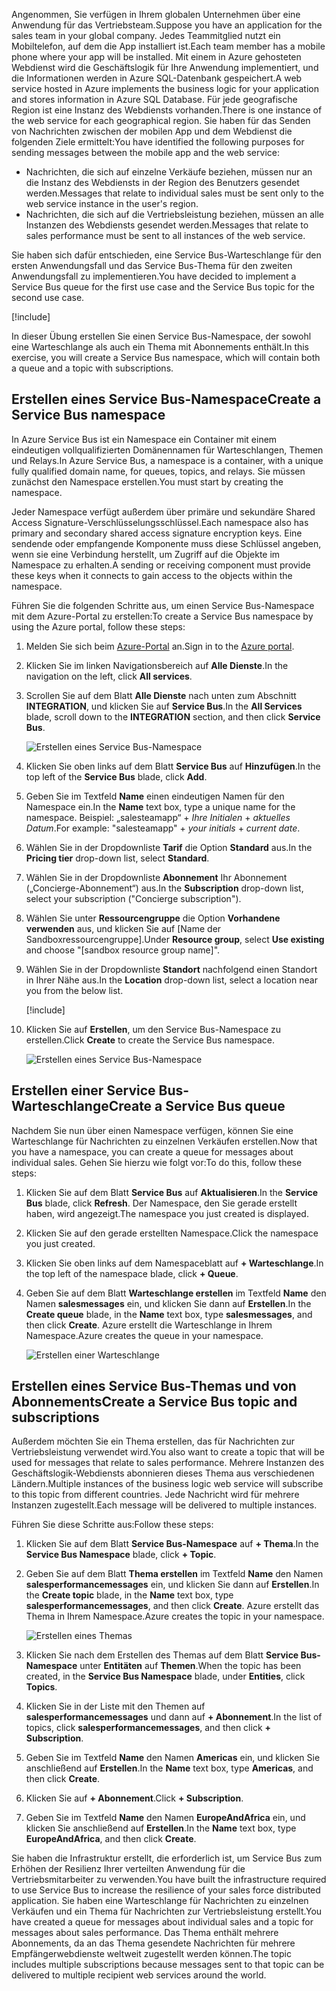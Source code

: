 <span data-ttu-id="f2931-101">Angenommen, Sie verfügen in Ihrem globalen Unternehmen über eine Anwendung für das Vertriebsteam.</span><span class="sxs-lookup"><span data-stu-id="f2931-101">Suppose you have an application for the sales team in your global company.</span></span> <span data-ttu-id="f2931-102">Jedes Teammitglied nutzt ein Mobiltelefon, auf dem die App installiert ist.</span><span class="sxs-lookup"><span data-stu-id="f2931-102">Each team member has a mobile phone where your app will be installed.</span></span> <span data-ttu-id="f2931-103">Mit einem in Azure gehosteten Webdienst wird die Geschäftslogik für Ihre Anwendung implementiert, und die Informationen werden in Azure SQL-Datenbank gespeichert.</span><span class="sxs-lookup"><span data-stu-id="f2931-103">A web service hosted in Azure implements the business logic for your application and stores information in Azure SQL Database.</span></span> <span data-ttu-id="f2931-104">Für jede geografische Region ist eine Instanz des Webdiensts vorhanden.</span><span class="sxs-lookup"><span data-stu-id="f2931-104">There is one instance of the web service for each geographical region.</span></span> <span data-ttu-id="f2931-105">Sie haben für das Senden von Nachrichten zwischen der mobilen App und dem Webdienst die folgenden Ziele ermittelt:</span><span class="sxs-lookup"><span data-stu-id="f2931-105">You have identified the following purposes for sending messages between the mobile app and the web service:</span></span>

- <span data-ttu-id="f2931-106">Nachrichten, die sich auf einzelne Verkäufe beziehen, müssen nur an die Instanz des Webdiensts in der Region des Benutzers gesendet werden.</span><span class="sxs-lookup"><span data-stu-id="f2931-106">Messages that relate to individual sales must be sent only to the web service instance in the user's region.</span></span>
- <span data-ttu-id="f2931-107">Nachrichten, die sich auf die Vertriebsleistung beziehen, müssen an alle Instanzen des Webdiensts gesendet werden.</span><span class="sxs-lookup"><span data-stu-id="f2931-107">Messages that relate to sales performance must be sent to all instances of the web service.</span></span>

<span data-ttu-id="f2931-108">Sie haben sich dafür entschieden, eine Service Bus-Warteschlange für den ersten Anwendungsfall und das Service Bus-Thema für den zweiten Anwendungsfall zu implementieren.</span><span class="sxs-lookup"><span data-stu-id="f2931-108">You have decided to implement a Service Bus queue for the first use case and the Service Bus topic for the second use case.</span></span>

[!include[](../../../includes/azure-sandbox-activate.md)]

<span data-ttu-id="f2931-109">In dieser Übung erstellen Sie einen Service Bus-Namespace, der sowohl eine Warteschlange als auch ein Thema mit Abonnements enthält.</span><span class="sxs-lookup"><span data-stu-id="f2931-109">In this exercise, you will create a Service Bus namespace, which will contain both a queue and a topic with subscriptions.</span></span>

## <a name="create-a-service-bus-namespace"></a><span data-ttu-id="f2931-110">Erstellen eines Service Bus-Namespace</span><span class="sxs-lookup"><span data-stu-id="f2931-110">Create a Service Bus namespace</span></span>

<span data-ttu-id="f2931-111">In Azure Service Bus ist ein Namespace ein Container mit einem eindeutigen vollqualifizierten Domänennamen für Warteschlangen, Themen und Relays.</span><span class="sxs-lookup"><span data-stu-id="f2931-111">In Azure Service Bus, a namespace is a container, with a unique fully qualified domain name, for queues, topics, and relays.</span></span> <span data-ttu-id="f2931-112">Sie müssen zunächst den Namespace erstellen.</span><span class="sxs-lookup"><span data-stu-id="f2931-112">You must start by creating the namespace.</span></span>

<span data-ttu-id="f2931-113">Jeder Namespace verfügt außerdem über primäre und sekundäre Shared Access Signature-Verschlüsselungsschlüssel.</span><span class="sxs-lookup"><span data-stu-id="f2931-113">Each namespace also has primary and secondary shared access signature encryption keys.</span></span> <span data-ttu-id="f2931-114">Eine sendende oder empfangende Komponente muss diese Schlüssel angeben, wenn sie eine Verbindung herstellt, um Zugriff auf die Objekte im Namespace zu erhalten.</span><span class="sxs-lookup"><span data-stu-id="f2931-114">A sending or receiving component must provide these keys when it connects to gain access to the objects within the namespace.</span></span>

<span data-ttu-id="f2931-115">Führen Sie die folgenden Schritte aus, um einen Service Bus-Namespace mit dem Azure-Portal zu erstellen:</span><span class="sxs-lookup"><span data-stu-id="f2931-115">To create a Service Bus namespace by using the Azure portal, follow these steps:</span></span>

1. <span data-ttu-id="f2931-116">Melden Sie sich beim [Azure-Portal](https://portal.azure.com/learn.docs.microsoft.com?azure-portal=true) an.</span><span class="sxs-lookup"><span data-stu-id="f2931-116">Sign in to the [Azure portal](https://portal.azure.com/learn.docs.microsoft.com?azure-portal=true).</span></span>

1. <span data-ttu-id="f2931-117">Klicken Sie im linken Navigationsbereich auf **Alle Dienste**.</span><span class="sxs-lookup"><span data-stu-id="f2931-117">In the navigation on the left, click **All services**.</span></span>

1. <span data-ttu-id="f2931-118">Scrollen Sie auf dem Blatt **Alle Dienste** nach unten zum Abschnitt **INTEGRATION**, und klicken Sie auf **Service Bus**.</span><span class="sxs-lookup"><span data-stu-id="f2931-118">In the **All Services** blade, scroll down to the **INTEGRATION** section, and then click **Service Bus**.</span></span>

    ![Erstellen eines Service Bus-Namespace](../media/3-create-namespace-1.png)

1. <span data-ttu-id="f2931-120">Klicken Sie oben links auf dem Blatt **Service Bus** auf **Hinzufügen**.</span><span class="sxs-lookup"><span data-stu-id="f2931-120">In the top left of the **Service Bus** blade, click **Add**.</span></span>

1. <span data-ttu-id="f2931-121">Geben Sie im Textfeld **Name** einen eindeutigen Namen für den Namespace ein.</span><span class="sxs-lookup"><span data-stu-id="f2931-121">In the **Name** text box, type a unique name for the namespace.</span></span> <span data-ttu-id="f2931-122">Beispiel: „salesteamapp“ + *Ihre Initialen* + *aktuelles Datum*.</span><span class="sxs-lookup"><span data-stu-id="f2931-122">For example: "salesteamapp" + *your initials* + *current date*.</span></span>

1. <span data-ttu-id="f2931-123">Wählen Sie in der Dropdownliste **Tarif** die Option **Standard** aus.</span><span class="sxs-lookup"><span data-stu-id="f2931-123">In the **Pricing tier** drop-down list, select **Standard**.</span></span>

1. <span data-ttu-id="f2931-124">Wählen Sie in der Dropdownliste **Abonnement** Ihr Abonnement („Concierge-Abonnement“) aus.</span><span class="sxs-lookup"><span data-stu-id="f2931-124">In the **Subscription** drop-down list, select your subscription ("Concierge subscription").</span></span>

1. <span data-ttu-id="f2931-125">Wählen Sie unter **Ressourcengruppe** die Option **Vorhandene verwenden** aus, und klicken Sie auf <rgn>[Name der Sandboxressourcengruppe]</rgn>.</span><span class="sxs-lookup"><span data-stu-id="f2931-125">Under **Resource group**, select **Use existing** and choose "<rgn>[sandbox resource group name]</rgn>".</span></span>

1. <span data-ttu-id="f2931-126">Wählen Sie in der Dropdownliste **Standort** nachfolgend einen Standort in Ihrer Nähe aus.</span><span class="sxs-lookup"><span data-stu-id="f2931-126">In the **Location** drop-down list, select a location near you from the below list.</span></span>

    [!include[](../../../includes/azure-sandbox-regions-first-mention-note-friendly.md)]

1. <span data-ttu-id="f2931-127">Klicken Sie auf **Erstellen**, um den Service Bus-Namespace zu erstellen.</span><span class="sxs-lookup"><span data-stu-id="f2931-127">Click **Create** to create the Service Bus namespace.</span></span>

    ![Erstellen eines Service Bus-Namespace](../media/3-create-namespace-2.png)

## <a name="create-a-service-bus-queue"></a><span data-ttu-id="f2931-129">Erstellen einer Service Bus-Warteschlange</span><span class="sxs-lookup"><span data-stu-id="f2931-129">Create a Service Bus queue</span></span>

<span data-ttu-id="f2931-130">Nachdem Sie nun über einen Namespace verfügen, können Sie eine Warteschlange für Nachrichten zu einzelnen Verkäufen erstellen.</span><span class="sxs-lookup"><span data-stu-id="f2931-130">Now that you have a namespace, you can create a queue for messages about individual sales.</span></span> <span data-ttu-id="f2931-131">Gehen Sie hierzu wie folgt vor:</span><span class="sxs-lookup"><span data-stu-id="f2931-131">To do this, follow these steps:</span></span>

1. <span data-ttu-id="f2931-132">Klicken Sie auf dem Blatt **Service Bus** auf **Aktualisieren**.</span><span class="sxs-lookup"><span data-stu-id="f2931-132">In the **Service Bus** blade, click **Refresh**.</span></span> <span data-ttu-id="f2931-133">Der Namespace, den Sie gerade erstellt haben, wird angezeigt.</span><span class="sxs-lookup"><span data-stu-id="f2931-133">The namespace you just created is displayed.</span></span>

1. <span data-ttu-id="f2931-134">Klicken Sie auf den gerade erstellten Namespace.</span><span class="sxs-lookup"><span data-stu-id="f2931-134">Click the namespace you just created.</span></span>

1. <span data-ttu-id="f2931-135">Klicken Sie oben links auf dem Namespaceblatt auf **+ Warteschlange**.</span><span class="sxs-lookup"><span data-stu-id="f2931-135">In the top left of the namespace blade, click **+ Queue**.</span></span>

1. <span data-ttu-id="f2931-136">Geben Sie auf dem Blatt **Warteschlange erstellen** im Textfeld **Name** den Namen **salesmessages** ein, und klicken Sie dann auf **Erstellen**.</span><span class="sxs-lookup"><span data-stu-id="f2931-136">In the **Create queue** blade, in the **Name** text box, type **salesmessages**, and then click **Create**.</span></span> <span data-ttu-id="f2931-137">Azure erstellt die Warteschlange in Ihrem Namespace.</span><span class="sxs-lookup"><span data-stu-id="f2931-137">Azure creates the queue in your namespace.</span></span>

    ![Erstellen einer Warteschlange](../media/3-create-queue.png)

## <a name="create-a-service-bus-topic-and-subscriptions"></a><span data-ttu-id="f2931-139">Erstellen eines Service Bus-Themas und von Abonnements</span><span class="sxs-lookup"><span data-stu-id="f2931-139">Create a Service Bus topic and subscriptions</span></span>

<span data-ttu-id="f2931-140">Außerdem möchten Sie ein Thema erstellen, das für Nachrichten zur Vertriebsleistung verwendet wird.</span><span class="sxs-lookup"><span data-stu-id="f2931-140">You also want to create a topic that will be used for messages that relate to sales performance.</span></span> <span data-ttu-id="f2931-141">Mehrere Instanzen des Geschäftslogik-Webdiensts abonnieren dieses Thema aus verschiedenen Ländern.</span><span class="sxs-lookup"><span data-stu-id="f2931-141">Multiple instances of the business logic web service will subscribe to this topic from different countries.</span></span> <span data-ttu-id="f2931-142">Jede Nachricht wird für mehrere Instanzen zugestellt.</span><span class="sxs-lookup"><span data-stu-id="f2931-142">Each message will be delivered to multiple instances.</span></span>

<span data-ttu-id="f2931-143">Führen Sie diese Schritte aus:</span><span class="sxs-lookup"><span data-stu-id="f2931-143">Follow these steps:</span></span>

1. <span data-ttu-id="f2931-144">Klicken Sie auf dem Blatt **Service Bus-Namespace** auf **+ Thema**.</span><span class="sxs-lookup"><span data-stu-id="f2931-144">In the **Service Bus Namespace** blade, click **+ Topic**.</span></span>

1. <span data-ttu-id="f2931-145">Geben Sie auf dem Blatt **Thema erstellen** im Textfeld **Name** den Namen **salesperformancemessages** ein, und klicken Sie dann auf **Erstellen**.</span><span class="sxs-lookup"><span data-stu-id="f2931-145">In the **Create topic** blade, in the **Name** text box, type **salesperformancemessages**, and then click **Create**.</span></span> <span data-ttu-id="f2931-146">Azure erstellt das Thema in Ihrem Namespace.</span><span class="sxs-lookup"><span data-stu-id="f2931-146">Azure creates the topic in your namespace.</span></span>

    ![Erstellen eines Themas](../media/3-create-topic.png)

1. <span data-ttu-id="f2931-148">Klicken Sie nach dem Erstellen des Themas auf dem Blatt **Service Bus-Namespace** unter **Entitäten** auf **Themen**.</span><span class="sxs-lookup"><span data-stu-id="f2931-148">When the topic has been created, in the **Service Bus Namespace** blade, under **Entities**, click **Topics**.</span></span>

1. <span data-ttu-id="f2931-149">Klicken Sie in der Liste mit den Themen auf **salesperformancemessages** und dann auf **+ Abonnement**.</span><span class="sxs-lookup"><span data-stu-id="f2931-149">In the list of topics, click **salesperformancemessages**, and then click **+ Subscription**.</span></span>

1. <span data-ttu-id="f2931-150">Geben Sie im Textfeld **Name** den Namen **Americas** ein, und klicken Sie anschließend auf **Erstellen**.</span><span class="sxs-lookup"><span data-stu-id="f2931-150">In the **Name** text box, type **Americas**, and then click **Create**.</span></span>

1. <span data-ttu-id="f2931-151">Klicken Sie auf **+ Abonnement**.</span><span class="sxs-lookup"><span data-stu-id="f2931-151">Click **+ Subscription**.</span></span>

1. <span data-ttu-id="f2931-152">Geben Sie im Textfeld **Name** den Namen **EuropeAndAfrica** ein, und klicken Sie anschließend auf **Erstellen**.</span><span class="sxs-lookup"><span data-stu-id="f2931-152">In the **Name** text box, type **EuropeAndAfrica**, and then click **Create**.</span></span>

<span data-ttu-id="f2931-153">Sie haben die Infrastruktur erstellt, die erforderlich ist, um Service Bus zum Erhöhen der Resilienz Ihrer verteilten Anwendung für die Vertriebsmitarbeiter zu verwenden.</span><span class="sxs-lookup"><span data-stu-id="f2931-153">You have built the infrastructure required to use Service Bus to increase the resilience of your sales force distributed application.</span></span> <span data-ttu-id="f2931-154">Sie haben eine Warteschlange für Nachrichten zu einzelnen Verkäufen und ein Thema für Nachrichten zur Vertriebsleistung erstellt.</span><span class="sxs-lookup"><span data-stu-id="f2931-154">You have created a queue for messages about individual sales and a topic for messages about sales performance.</span></span> <span data-ttu-id="f2931-155">Das Thema enthält mehrere Abonnements, da an das Thema gesendete Nachrichten für mehrere Empfängerwebdienste weltweit zugestellt werden können.</span><span class="sxs-lookup"><span data-stu-id="f2931-155">The topic includes multiple subscriptions because messages sent to that topic can be delivered to multiple recipient web services around the world.</span></span>
